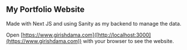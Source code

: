 
## My Portfolio Website

Made with Next JS and using Sanity as my backend to manage the data.

Open [https://www.girishdama.com]([http://localhost:3000](https://www.girishdama.com)) with your browser to see the website.

